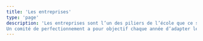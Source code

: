 ```yaml
---
title: 'Les entreprises'
type: 'page'
description: 'Les entreprises sont l’un des piliers de l’école que ce soit pour l’insertion professionnelle mais aussi pour l’ingénierie pédagogique et la co-construction d’événements.
Un comité de perfectionnement a pour objectif chaque année d’adapter les programmes au plus proche de la réalité des besoins en compétences .'
---
```

